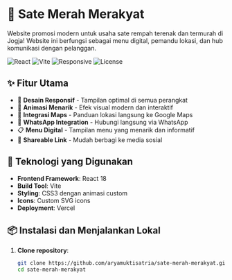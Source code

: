 # 🍢 Sate Merah Merakyat

Website promosi modern untuk usaha sate rempah terenak dan termurah di Jogja! Website ini berfungsi sebagai menu digital, pemandu lokasi, dan hub komunikasi dengan pelanggan.

![React](https://img.shields.io/badge/React-18.2.0-blue.svg)
![Vite](https://img.shields.io/badge/Vite-4.4.0-purple.svg)
![Responsive](https://img.shields.io/badge/Design-Responsive-green.svg)
![License](https://img.shields.io/badge/License-MIT-yellow.svg)

## ✨ Fitur Utama

- 📱 **Desain Responsif** - Tampilan optimal di semua perangkat
- 🎨 **Animasi Menarik** - Efek visual modern dan interaktif
- 📍 **Integrasi Maps** - Panduan lokasi langsung ke Google Maps
- 💬 **WhatsApp Integration** - Hubungi langsung via WhatsApp
- 📋 **Menu Digital** - Tampilan menu yang menarik dan informatif
- 🔗 **Shareable Link** - Mudah berbagi ke media sosial

## 🚀 Teknologi yang Digunakan

- **Frontend Framework**: React 18
- **Build Tool**: Vite
- **Styling**: CSS3 dengan animasi custom
- **Icons**: Custom SVG icons
- **Deployment**: Vercel

## 📦 Instalasi dan Menjalankan Lokal

1. **Clone repository**:
   ```bash
   git clone https://github.com/aryamuktisatria/sate-merah-merakyat.git
   cd sate-merah-merakyat
